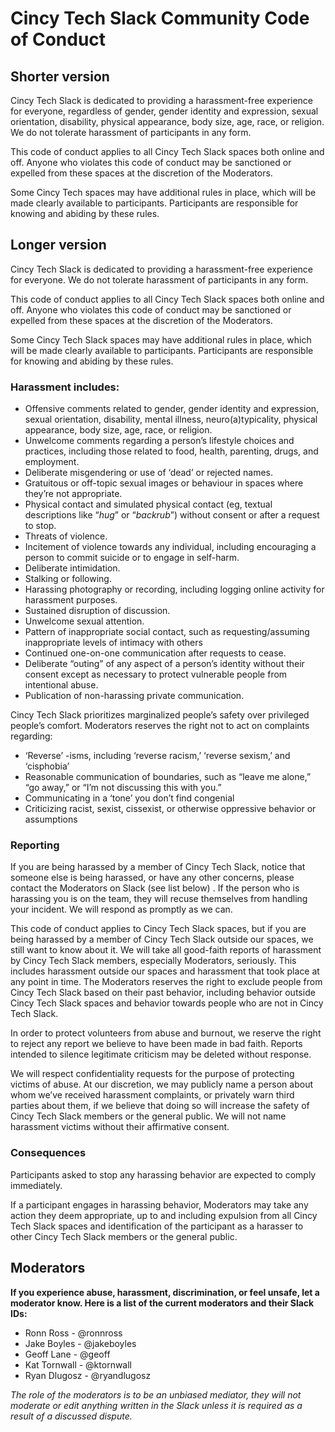 # Cincy Tech Slack Community Code of Conduct

## Shorter version
Cincy Tech Slack is dedicated to providing a harassment-free experience for everyone, regardless of gender, gender identity and expression, sexual orientation, disability, physical appearance, body size, age, race, or religion. We do not tolerate harassment of participants in any form.

This code of conduct applies to all Cincy Tech Slack spaces both online and off. Anyone who violates this code of conduct may be sanctioned or expelled from these spaces at the discretion of the Moderators.

Some Cincy Tech spaces may have additional rules in place, which will be made clearly available to participants. Participants are responsible for knowing and abiding by these rules.

## Longer version
Cincy Tech Slack is dedicated to providing a harassment-free experience for everyone. We do not tolerate harassment of participants in any form.

This code of conduct applies to all Cincy Tech Slack spaces both online and off. Anyone who violates this code of conduct may be sanctioned or expelled from these spaces at the discretion of the Moderators.

Some Cincy Tech Slack spaces may have additional rules in place, which will be made clearly available to participants. Participants are responsible for knowing and abiding by these rules.

### Harassment includes:

* Offensive comments related to gender, gender identity and expression, sexual orientation, disability, mental illness, neuro(a)typicality, physical appearance, body size, age, race, or religion.
* Unwelcome comments regarding a person’s lifestyle choices and practices, including those related to food, health, parenting, drugs, and employment.
* Deliberate misgendering or use of ‘dead’ or rejected names.
* Gratuitous or off-topic sexual images or behaviour  in spaces where they’re not appropriate.
* Physical contact and simulated physical contact (eg, textual descriptions like “*hug*” or “*backrub*”) without consent or after a request to stop.
* Threats of violence.
* Incitement of violence towards any individual, including encouraging a person to commit suicide or to engage in self-harm.
* Deliberate intimidation.
* Stalking or following.
* Harassing photography or recording, including logging online activity for harassment purposes.
* Sustained disruption of discussion.
* Unwelcome sexual attention.
* Pattern of inappropriate social contact, such as requesting/assuming inappropriate levels of intimacy with others
* Continued one-on-one communication after requests to cease.
* Deliberate “outing” of any aspect of a person’s identity without their consent except as necessary to protect vulnerable people from intentional abuse.
* Publication of non-harassing private communication.

Cincy Tech Slack prioritizes marginalized people’s safety over privileged people’s comfort. Moderators reserves the right not to act on complaints regarding:

* ‘Reverse’ -isms, including ‘reverse racism,’ ‘reverse sexism,’ and ‘cisphobia’
* Reasonable communication of boundaries, such as “leave me alone,” “go away,” or “I’m not discussing this with you.”
* Communicating in a ‘tone’ you don’t find congenial
* Criticizing racist, sexist, cissexist, or otherwise oppressive behavior or assumptions

### Reporting
If you are being harassed by a member of Cincy Tech Slack, notice that someone else is being harassed, or have any other concerns, please contact the Moderators on Slack (see list below) . If the person who is harassing you is on the team, they will recuse themselves from handling your incident. We will respond as promptly as we can.

This code of conduct applies to Cincy Tech Slack spaces, but if you are being harassed by a member of Cincy Tech Slack outside our spaces, we still want to know about it. We will take all good-faith reports of harassment by Cincy Tech Slack members, especially Moderators, seriously. This includes harassment outside our spaces and harassment that took place at any point in time. The Moderators reserves the right to exclude people from Cincy Tech Slack based on their past behavior, including behavior outside Cincy Tech Slack spaces and behavior towards people who are not in Cincy Tech Slack.

In order to protect volunteers from abuse and burnout, we reserve the right to reject any report we believe to have been made in bad faith. Reports intended to silence legitimate criticism may be deleted without response.

We will respect confidentiality requests for the purpose of protecting victims of abuse. At our discretion, we may publicly name a person about whom we’ve received harassment complaints, or privately warn third parties about them, if we believe that doing so will increase the safety of Cincy Tech Slack members or the general public. We will not name harassment victims without their affirmative consent.

### Consequences
Participants asked to stop any harassing behavior are expected to comply immediately.

If a participant engages in harassing behavior, Moderators may take any action they deem appropriate, up to and including expulsion from all Cincy Tech Slack spaces and identification of the participant as a harasser to other Cincy Tech Slack members or the general public.

## Moderators

**If you experience abuse, harassment, discrimination, or feel unsafe, let a moderator know. Here is a list of the current moderators and their Slack IDs:**

* Ronn Ross - @ronnross
* Jake Boyles - @jakeboyles
* Geoff Lane - @geoff
* Kat Tornwall - @ktornwall
* Ryan Dlugosz - @ryandlugosz

*The role of the moderators is to be an unbiased mediator, they will not moderate or edit anything written in the Slack unless it is required as a result of a discussed dispute.*
